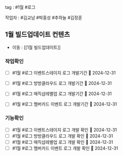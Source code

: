 

tag : #1월  #로그

작업자 : #김교남   #박홍성   #추하늘   #김정훈   

## 1월 빌드업데이트 컨텐츠
- 이동 : [[1월 빌드업데이트]]


### 작업확인
- [ ] #1월  #로그  이벤트스테이지 로그 개발기간 📅 2024-12-31
- [ ] #1월  #로그  방방클라우드 로그 개발기간 📅 2024-12-31
- [ ] #1월  #로그  매직샵레벨업 로그 개발기간 📅 2024-12-31
- [ ] #1월  #로그  멤버카드 이벤트 로그 개발기간 📅 2024-12-31



### 기능확인
- [ ] #1월  #로그  이벤트스테이지 로그 개발  확인 📅 2024-12-31
- [ ] #1월  #로그  방방클라우드 로그 개발  확인 📅 2024-12-31
- [ ] #1월  #로그  매직샵레벨업 로그 개발  확인 📅 2024-12-31
- [ ] #1월  #로그  멤버카드 이벤트 로그 개발 확인 📅 2024-12-31